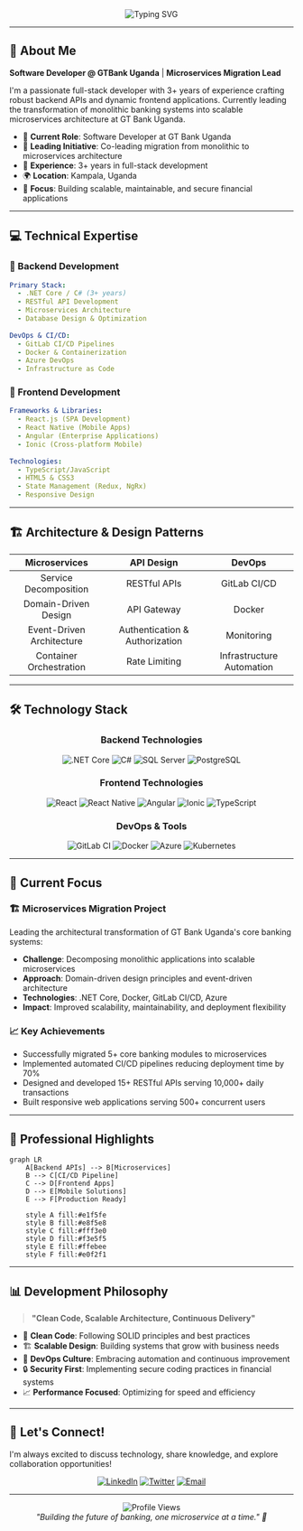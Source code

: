 <div align="center">
  <img src="https://readme-typing-svg.demolab.com?font=Fira+Code&size=22&duration=3000&pause=1000&color=4A90E2&center=true&vCenter=true&multiline=true&width=800&height=120&lines=Hello%2C+I'm+Kigozi+Joseph+%F0%9F%91%8B;Full-Stack+Developer+%7C+3%2B+Years+Experience;Microservices+Architecture+Enthusiast;Welcome+to+my+digital+workspace!" alt="Typing SVG" />
</div>

---

## 🚀 About Me

**Software Developer @ GTBank Uganda** | **Microservices Migration Lead**

I'm a passionate full-stack developer with 3+ years of experience crafting robust backend APIs and dynamic frontend applications. Currently leading the transformation of monolithic banking systems into scalable microservices architecture at GT Bank Uganda.

- 🏦 **Current Role**: Software Developer at GT Bank Uganda
- 🔄 **Leading Initiative**: Co-leading migration from monolithic to microservices architecture
- 💼 **Experience**: 3+ years in full-stack development
- 🌍 **Location**: Kampala, Uganda
- 🎯 **Focus**: Building scalable, maintainable, and secure financial applications

---

## 💻 Technical Expertise

### 🔧 Backend Development
```yaml
Primary Stack:
  - .NET Core / C# (3+ years)
  - RESTful API Development
  - Microservices Architecture
  - Database Design & Optimization
  
DevOps & CI/CD:
  - GitLab CI/CD Pipelines
  - Docker & Containerization
  - Azure DevOps
  - Infrastructure as Code
```

### 🎨 Frontend Development
```yaml
Frameworks & Libraries:
  - React.js (SPA Development)
  - React Native (Mobile Apps)
  - Angular (Enterprise Applications)
  - Ionic (Cross-platform Mobile)
  
Technologies:
  - TypeScript/JavaScript
  - HTML5 & CSS3
  - State Management (Redux, NgRx)
  - Responsive Design
```

---

## 🏗️ Architecture & Design Patterns

<div align="center">

| **Microservices** | **API Design** | **DevOps** |
|:-----------------:|:--------------:|:----------:|
| Service Decomposition | RESTful APIs | GitLab CI/CD |
| Domain-Driven Design | API Gateway | Docker |
| Event-Driven Architecture | Authentication & Authorization | Monitoring |
| Container Orchestration | Rate Limiting | Infrastructure Automation |

</div>

---

## 🛠️ Technology Stack

<div align="center">

### **Backend Technologies**
<img src="https://img.shields.io/badge/.NET_Core-512BD4?style=for-the-badge&logo=dotnet&logoColor=white" alt=".NET Core"/>
<img src="https://img.shields.io/badge/C%23-239120?style=for-the-badge&logo=c-sharp&logoColor=white" alt="C#"/>
<img src="https://img.shields.io/badge/SQL_Server-CC2927?style=for-the-badge&logo=microsoft-sql-server&logoColor=white" alt="SQL Server"/>
<img src="https://img.shields.io/badge/PostgreSQL-336791?style=for-the-badge&logo=postgresql&logoColor=white" alt="PostgreSQL"/>

### **Frontend Technologies**
<img src="https://img.shields.io/badge/React-61DAFB?style=for-the-badge&logo=react&logoColor=black" alt="React"/>
<img src="https://img.shields.io/badge/React_Native-61DAFB?style=for-the-badge&logo=react&logoColor=black" alt="React Native"/>
<img src="https://img.shields.io/badge/Angular-DD0031?style=for-the-badge&logo=angular&logoColor=white" alt="Angular"/>
<img src="https://img.shields.io/badge/Ionic-3880FF?style=for-the-badge&logo=ionic&logoColor=white" alt="Ionic"/>
<img src="https://img.shields.io/badge/TypeScript-3178C6?style=for-the-badge&logo=typescript&logoColor=white" alt="TypeScript"/>

### **DevOps & Tools**
<img src="https://img.shields.io/badge/GitLab_CI-FC6D26?style=for-the-badge&logo=gitlab&logoColor=white" alt="GitLab CI"/>
<img src="https://img.shields.io/badge/Docker-2496ED?style=for-the-badge&logo=docker&logoColor=white" alt="Docker"/>
<img src="https://img.shields.io/badge/Azure-0078D4?style=for-the-badge&logo=microsoft-azure&logoColor=white" alt="Azure"/>
<img src="https://img.shields.io/badge/Kubernetes-326CE5?style=for-the-badge&logo=kubernetes&logoColor=white" alt="Kubernetes"/>

</div>

---

## 🎯 Current Focus

### 🏗️ **Microservices Migration Project**
Leading the architectural transformation of GT Bank Uganda's core banking systems:

- **Challenge**: Decomposing monolithic applications into scalable microservices
- **Approach**: Domain-driven design principles and event-driven architecture
- **Technologies**: .NET Core, Docker, GitLab CI/CD, Azure
- **Impact**: Improved scalability, maintainability, and deployment flexibility

### 📈 **Key Achievements**
- Successfully migrated 5+ core banking modules to microservices
- Implemented automated CI/CD pipelines reducing deployment time by 70%
- Designed and developed 15+ RESTful APIs serving 10,000+ daily transactions
- Built responsive web applications serving 500+ concurrent users

---

## 🌟 Professional Highlights

```mermaid
graph LR
    A[Backend APIs] --> B[Microservices]
    B --> C[CI/CD Pipeline]
    C --> D[Frontend Apps]
    D --> E[Mobile Solutions]
    E --> F[Production Ready]
    
    style A fill:#e1f5fe
    style B fill:#e8f5e8
    style C fill:#fff3e0
    style D fill:#f3e5f5
    style E fill:#ffebee
    style F fill:#e0f2f1
```

---

## 📊 Development Philosophy

> **"Clean Code, Scalable Architecture, Continuous Delivery"**

- 🧹 **Clean Code**: Following SOLID principles and best practices
- 🏗️ **Scalable Design**: Building systems that grow with business needs
- 🚀 **DevOps Culture**: Embracing automation and continuous improvement
- 🔒 **Security First**: Implementing secure coding practices in financial systems
- 📈 **Performance Focused**: Optimizing for speed and efficiency

---

## 🤝 Let's Connect!

I'm always excited to discuss technology, share knowledge, and explore collaboration opportunities!

<div align="center">

[![LinkedIn](https://img.shields.io/badge/LinkedIn-0077B5?style=for-the-badge&logo=linkedin&logoColor=white)](https://www.linkedin.com/in/kigozi-joseph-suubi-19073a198/)
[![Twitter](https://img.shields.io/badge/Twitter-1DA1F2?style=for-the-badge&logo=twitter&logoColor=white)](https://twitter.com/richards_zeph)
[![Email](https://img.shields.io/badge/Email-D14836?style=for-the-badge&logo=gmail&logoColor=white)](mailto:your.email@example.com)

</div>

---

<div align="center">
  <img src="https://komarev.com/ghpvc/?username=your-gitlab-username&color=4A90E2&style=flat-square&label=Profile+Views" alt="Profile Views"/>
</div>

<div align="center">
  <i>"Building the future of banking, one microservice at a time." 💙</i>
</div>
